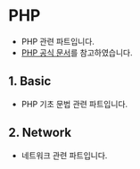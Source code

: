 # PHP

- PHP 관련 파트입니다.
- [PHP 공식 문서](https://www.php.net/manual/en/)를 참고하였습니다.

## 1. Basic

- PHP 기초 문법 관련 파트입니다.

## 2. Network

- 네트워크 관련 파트입니다.
